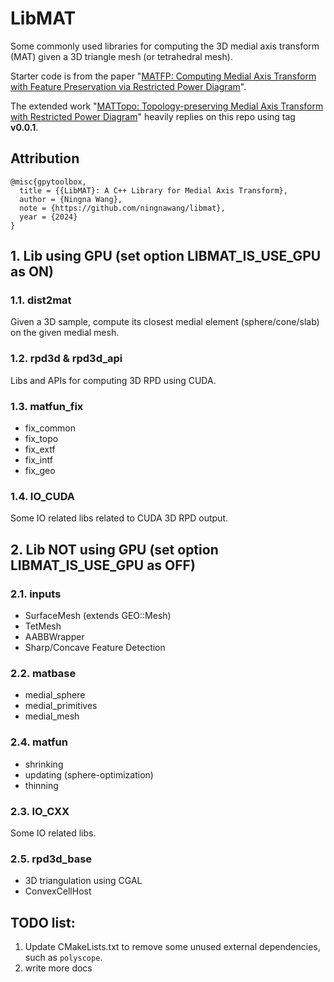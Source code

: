 # LibMAT
Some commonly used libraries for computing the 3D medial axis transform (MAT) given a 3D triangle mesh (or tetrahedral mesh).

Starter code is from the paper "[MATFP: Computing Medial Axis Transform with Feature Preservation via Restricted Power Diagram](https://github.com/ningnawang/MATFP)".

The extended work "[MATTopo: Topology-preserving Medial Axis Transform with Restricted Power Diagram](https://github.com/ningnawang/mattopo)" heavily replies on this repo using tag **v0.0.1**.


## Attribution
```
@misc{gpytoolbox,
  title = {{LibMAT}: A C++ Library for Medial Axis Transform},
  author = {Ningna Wang},
  note = {https://github.com/ningnawang/libmat},
  year = {2024}
}
```

## 1. Lib using GPU (set option **LIBMAT_IS_USE_GPU** as ON)

### 1.1. dist2mat 
Given a 3D sample, compute its closest medial element (sphere/cone/slab) on the given medial mesh.

### 1.2. rpd3d & rpd3d_api
Libs and APIs for computing 3D RPD using CUDA.

### 1.3. matfun_fix
- fix_common
- fix_topo
- fix_extf
- fix_intf
- fix_geo

### 1.4. IO_CUDA
Some IO related libs related to CUDA 3D RPD output.

## 2. Lib NOT using GPU (set option **LIBMAT_IS_USE_GPU** as OFF)
### 2.1. inputs
- SurfaceMesh (extends GEO::Mesh)
- TetMesh
- AABBWrapper
- Sharp/Concave Feature Detection

### 2.2. matbase
- medial_sphere
- medial_primitives
- medial_mesh


### 2.4. matfun
- shrinking
- updating (sphere-optimization)
- thinning

### 2.3. IO_CXX
Some IO related libs.

### 2.5. rpd3d_base
- 3D triangulation using CGAL
- ConvexCellHost

## TODO list:
1. Update CMakeLists.txt to remove some unused external dependencies, such as `polyscope`.
2. write more docs 
